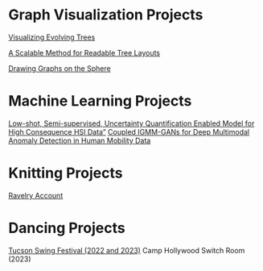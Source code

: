 
# Graph Visualization Projects

[Visualizing Evolving Trees](ryngray.github.io/evolving-trees/index.html)

[A Scalable Method for Readable Tree Layouts](https://tiga1231.github.io/zmlt/demo/overview.html)

[Drawing Graphs on the Sphere](ryngray.github.io/Drawing_Graphs_on_the_Sphere__AVI_.pdf)

# Machine Learning Projects

[Low-shot, Semi-supervised,
Uncertainty Quantification Enabled Model for High Consequence HSI Data”](https://ieeexplore.ieee.org/document/9843707)
[Coupled IGMM-GANs for Deep Multimodal Anomaly Detection in Human Mobility Data](https://arxiv.org/abs/1809.02728)


# Knitting Projects

[Ravelry Account](ravelry.com/people/booksforever)

# Dancing Projects

[Tucson Swing Festival (2022 and 2023)](tucsonswingfestival.com)
Camp Hollywood Switch Room (2023)

